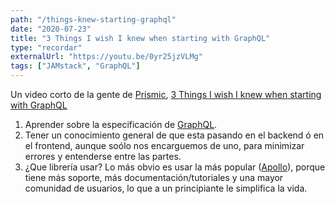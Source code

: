 ```yaml
---
path: "/things-knew-starting-graphql"
date: "2020-07-23"
title: "3 Things I wish I knew when starting with GraphQL"
type: "recordar"
externalUrl: "https://youtu.be/0yr25jzVLMg"
tags: ["JAMstack", "GraphQL"]
---
```


Un video corto de la gente de [Prismic](https://prismic.io/), [3 Things I wish I knew when starting with GraphQL](https://youtu.be/0yr25jzVLMg)

1. Aprender sobre la especificaci&oacute;n de [GraphQL](https://graphql.org/).
2. Tener un conocimiento general de que esta pasando en el backend &oacute; en el frontend, aunque so&oacute;lo nos encarguemos de uno, para minimizar errores y entenderse entre las partes.
3. ¿Que librer&iacute;a usar? Lo m&aacute;s obvio es usar la m&aacute;s popular ([Apollo](https://www.apollographql.com/)), porque tiene m&aacute;s soporte, m&aacute;s documentaci&oacute;n/tutoriales y una mayor comunidad de usuarios, lo que a un principiante le simplifica la vida.